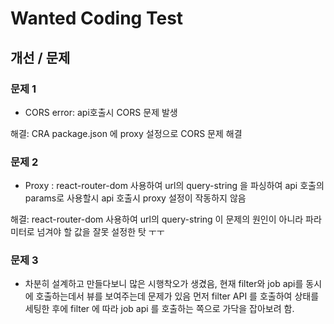 # Wanted Coding Test

## 개선 / 문제

### 문제 1

- CORS error: api호출시 CORS 문제 발생

해결: CRA package.json 에 proxy 설정으로 CORS 문제 해결

### 문제 2

- Proxy : react-router-dom 사용하여 url의 query-string 을 파싱하여 api 호출의 params로 사용할시 api 호출시 proxy 설정이 작동하지 않음

해결: react-router-dom 사용하여 url의 query-string 이 문제의 원인이 아니라 파라미터로 넘겨야 할 값을 잘못 설정한 탓 ㅜㅜ

### 문제 3

- 차분히 설계하고 만들다보니 많은 시행착오가 생겼음, 현재 filter와 job api를 동시에 호출하는데서 뷰를 보여주는데 문제가 있음
  먼저 filter API 를 호출하여 상태를 세팅한 후에 filter 에 따라 job api 를 호출하는 쪽으로 가닥을 잡아보려 함.
